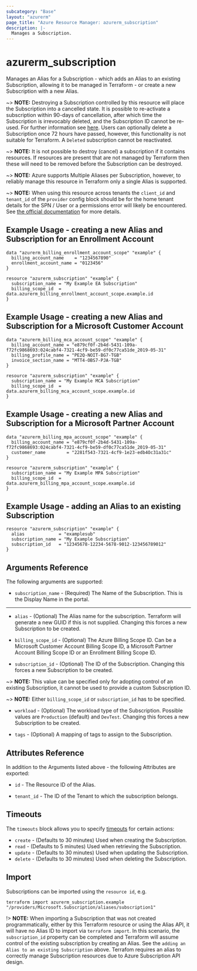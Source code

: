 ```yaml
---
subcategory: "Base"
layout: "azurerm"
page_title: "Azure Resource Manager: azurerm_subscription"
description: |-
  Manages a Subscription.
---
```


# azurerm_subscription

Manages an Alias for a Subscription - which adds an Alias to an existing Subscription, allowing it to be managed in Terraform - or create a new Subscription with a new Alias.

~> **NOTE:** Destroying a Subscription controlled by this resource will place the Subscription into a cancelled state. It is possible to re-activate a subscription within 90-days of cancellation, after which time the Subscription is irrevocably deleted, and the Subscription ID cannot be re-used. For further information see [here](https://docs.microsoft.com/azure/cost-management-billing/manage/cancel-azure-subscription#what-happens-after-subscription-cancellation). Users can optionally delete a Subscription once 72 hours have passed, however, this functionality is not suitable for Terraform. A `Deleted` subscription cannot be reactivated.

~> **NOTE:** It is not possible to destroy (cancel) a subscription if it contains resources. If resources are present that are not managed by Terraform then these will need to be removed before the Subscription can be destroyed.

~> **NOTE:** Azure supports Multiple Aliases per Subscription, however, to reliably manage this resource in Terraform only a single Alias is supported.

~> **NOTE:** When using this resource across tenants the `client_id` and `tenant_id` of the `provider` config block should be for the home tenant details for the SPN / User or a permissions error will likely be encountered. See [the official documentation](https://learn.microsoft.com/en-us/azure/cost-management-billing/manage/programmatically-create-subscription) for more details. 

## Example Usage - creating a new Alias and Subscription for an Enrollment Account

```hcl
data "azurerm_billing_enrollment_account_scope" "example" {
  billing_account_name    = "1234567890"
  enrollment_account_name = "0123456"
}

resource "azurerm_subscription" "example" {
  subscription_name = "My Example EA Subscription"
  billing_scope_id  = data.azurerm_billing_enrollment_account_scope.example.id
}
```

## Example Usage - creating a new Alias and Subscription for a Microsoft Customer Account

```hcl
data "azurerm_billing_mca_account_scope" "example" {
  billing_account_name = "e879cf0f-2b4d-5431-109a-f72fc9868693:024cabf4-7321-4cf9-be59-df0c77ca51de_2019-05-31"
  billing_profile_name = "PE2Q-NOIT-BG7-TGB"
  invoice_section_name = "MTT4-OBS7-PJA-TGB"
}

resource "azurerm_subscription" "example" {
  subscription_name = "My Example MCA Subscription"
  billing_scope_id  = data.azurerm_billing_mca_account_scope.example.id
}
```

## Example Usage - creating a new Alias and Subscription for a Microsoft Partner Account

```hcl
data "azurerm_billing_mpa_account_scope" "example" {
  billing_account_name = "e879cf0f-2b4d-5431-109a-f72fc9868693:024cabf4-7321-4cf9-be59-df0c77ca51de_2019-05-31"
  customer_name        = "2281f543-7321-4cf9-1e23-edb4Oc31a31c"
}

resource "azurerm_subscription" "example" {
  subscription_name = "My Example MPA Subscription"
  billing_scope_id  = data.azurerm_billing_mpa_account_scope.example.id
}
```

## Example Usage - adding an Alias to an existing Subscription

```hcl
resource "azurerm_subscription" "example" {
  alias             = "examplesub"
  subscription_name = "My Example Subscription"
  subscription_id   = "12345678-12234-5678-9012-123456789012"
}
```

## Arguments Reference

The following arguments are supported:

* `subscription_name` - (Required) The Name of the Subscription. This is the Display Name in the portal.

---

* `alias` - (Optional) The Alias name for the subscription. Terraform will generate a new GUID if this is not supplied. Changing this forces a new Subscription to be created.

* `billing_scope_id` - (Optional) The Azure Billing Scope ID. Can be a Microsoft Customer Account Billing Scope ID, a Microsoft Partner Account Billing Scope ID or an Enrollment Billing Scope ID.

* `subscription_id` - (Optional) The ID of the Subscription. Changing this forces a new Subscription to be created.

~> **NOTE:** This value can be specified only for adopting control of an existing Subscription, it cannot be used to provide a custom Subscription ID.

~> **NOTE:** Either `billing_scope_id` or `subscription_id` has to be specified.

* `workload` - (Optional) The workload type of the Subscription. Possible values are `Production` (default) and `DevTest`. Changing this forces a new Subscription to be created.

* `tags` - (Optional) A mapping of tags to assign to the Subscription.

## Attributes Reference

In addition to the Arguments listed above - the following Attributes are exported:

* `id` - The Resource ID of the Alias.

* `tenant_id` - The ID of the Tenant to which the subscription belongs.

## Timeouts

The `timeouts` block allows you to specify [timeouts](https://www.terraform.io/language/resources/syntax#operation-timeouts) for certain actions:

* `create` - (Defaults to 30 minutes) Used when creating the Subscription.
* `read` - (Defaults to 5 minutes) Used when retrieving the Subscription.
* `update` - (Defaults to 30 minutes) Used when updating the Subscription.
* `delete` - (Defaults to 30 minutes) Used when deleting the Subscription.

## Import

Subscriptions can be imported using the `resource id`, e.g.

```shell
terraform import azurerm_subscription.example "/providers/Microsoft.Subscription/aliases/subscription1"
```

!> **NOTE:** When importing a Subscription that was not created programmatically, either by this Terraform resource or using the Alias API, it will have no Alias ID to import via `terraform import`.
In this scenario, the `subscription_id` property can be completed and Terraform will assume control of the existing subscription by creating an Alias. See the `adding an Alias to an existing Subscription` above. Terrafom requires an alias to correctly manage Subscription resources due to Azure Subscription API design.
